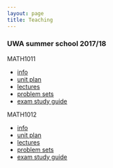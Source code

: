 ```yaml
---
layout: page
title: Teaching
---
```


### UWA summer school 2017/18

MATH1011

* [info](MATH1011_info.html)
* [unit plan](MATH1011_unit_plan.html) 
* [lectures](MATH1011_lectures.html)
* [problem sets](MATH1011_problems.html)
* [exam study guide](1011_exam_study_guide.html)


MATH1012

* [info](MATH1012_info.html)
* [unit plan](MATH1012_unit_plan.html) 
* [lectures](MATH1012_lectures.html)
* [problem sets](MATH1012_problems.html)
* [exam study guide](1012_exam_study_guide.html)